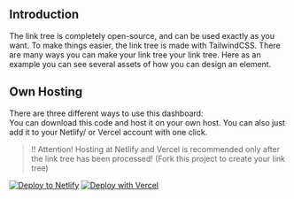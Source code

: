 <img src="https://cdn.discordapp.com/attachments/513841145542082602/876063460763500574/img.png" alt="" />

## Introduction

The link tree is completely open-source, and can be used exactly as you want. To make things easier, the link tree is made with TailwindCSS.
There are many ways you can make your link tree your link tree. Here as an example you can see several assets of how you can design an element.


## Own Hosting

There are three different ways to use this dashboard:<br>
You can download this code and host it on your own host. You can also just add it to your Netlify/ or Vercel account with one click.

> ‼ Attention! Hosting at Netlify and Vercel is recommended only after the link tree has been processed! (Fork this project to create your link tree)

[![Deploy to Netlify](https://www.netlify.com/img/deploy/button.svg)](https://app.netlify.com/start/deploy?repository=https://github.com/flaced/simple-html-linktree)
[![Deploy with Vercel](https://vercel.com/button)](https://vercel.com/new/clone?repository-url=https://github.com/flaced/simple-html-linktree)
